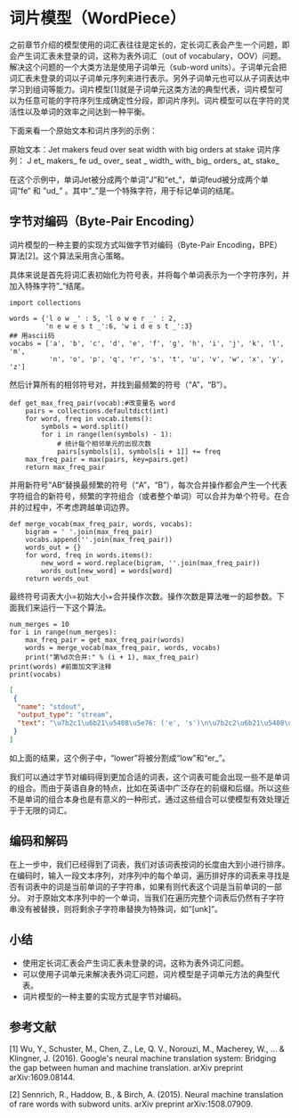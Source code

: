# 词片模型（WordPiece）

之前章节介绍的模型使用的词汇表往往是定长的，定长词汇表会产生一个问题，即会产生词汇表未登录的词，这称为表外词汇（out of vocabulary，OOV）问题。解决这个问题的一个大类方法是使用子词单元（sub-word units）。子词单元会把词汇表未登录的词以子词单元序列来进行表示。另外子词单元也可以从子词表达中学习到组词等能力。词片模型[1]就是子词单元这类方法的典型代表，词片模型可以为任意可能的字符序列生成确定性分段，即词片序列。词片模型可以在字符的灵活性以及单词的效率之间达到一种平衡。

下面来看一个原始文本和词片序列的示例：

原始文本：Jet makers feud over seat width with big orders at stake
词片序列： J et_ makers_ fe ud_ over_ seat _ width_ with_ big_ orders_ at_ stake_

在这个示例中，单词Jet被分成两个单词“J“和“et\_“，单词feud被分成两个单词“fe“ 和 ”ud\_” 。其中“\_”是一个特殊字符，用于标记单词的结尾。

## 字节对编码（Byte-Pair Encoding）

词片模型的一种主要的实现方式叫做字节对编码（Byte-Pair Encoding，BPE）算法[2]。这个算法采用贪心策略。

具体来说是首先将词汇表初始化为符号表，并将每个单词表示为一个字符序列，并加入特殊字符”\_“结尾。

```{.python .input  n=1}
import collections

words = {'l o w _' : 5, 'l o w e r _' : 2,
         'n e w e s t _':6, 'w i d e s t _':3}
## 用ascii码
vocabs = ['a', 'b', 'c', 'd', 'e', 'f', 'g', 'h', 'i', 'j', 'k', 'l', 'm',
          'n', 'o', 'p', 'q', 'r', 's', 't', 'u', 'v', 'w', 'x', 'y', 'z']
```

然后计算所有的相邻符号对，并找到最频繁的符号（“A”，“B”）。

```{.python .input  n=2}
def get_max_freq_pair(vocab):#改变量名 word
    pairs = collections.defaultdict(int)
    for word, freq in vocab.items():
        symbols = word.split()
        for i in range(len(symbols) - 1):
            # 统计每个相邻单元的出现次数
            pairs[symbols[i], symbols[i + 1]] += freq
    max_freq_pair = max(pairs, key=pairs.get)
    return max_freq_pair
```

并用新符号”AB“替换最频繁的符号（“A”，“B”），每次合并操作都会产生一个代表字符组合的新符号，频繁的字符组合（或者整个单词）可以合并为单个符号。在合并的过程中，不考虑跨越单词边界。

```{.python .input  n=3}
def merge_vocab(max_freq_pair, words, vocabs):
    bigram = ' '.join(max_freq_pair)
    vocabs.append(''.join(max_freq_pair))
    words_out = {}
    for word, freq in words.items():
        new_word = word.replace(bigram, ''.join(max_freq_pair))
        words_out[new_word] = words[word]
    return words_out
```

最终符号词表大小=初始大小+合并操作次数。操作次数是算法唯一的超参数。下面我们来运行一下这个算法。

```{.python .input  n=4}
num_merges = 10
for i in range(num_merges):
    max_freq_pair = get_max_freq_pair(words)
    words = merge_vocab(max_freq_pair, words, vocabs)
    print("第%d次合并:" % (i + 1), max_freq_pair)
print(words) #前面加文字注释
print(vocabs)
```

```{.json .output n=4}
[
 {
  "name": "stdout",
  "output_type": "stream",
  "text": "\u7b2c1\u6b21\u5408\u5e76: ('e', 's')\n\u7b2c2\u6b21\u5408\u5e76: ('es', 't')\n\u7b2c3\u6b21\u5408\u5e76: ('est', '_')\n\u7b2c4\u6b21\u5408\u5e76: ('l', 'o')\n\u7b2c5\u6b21\u5408\u5e76: ('lo', 'w')\n\u7b2c6\u6b21\u5408\u5e76: ('n', 'e')\n\u7b2c7\u6b21\u5408\u5e76: ('ne', 'w')\n\u7b2c8\u6b21\u5408\u5e76: ('new', 'est_')\n\u7b2c9\u6b21\u5408\u5e76: ('low', '_')\n\u7b2c10\u6b21\u5408\u5e76: ('w', 'i')\n{'low_': 5, 'low e r _': 2, 'newest_': 6, 'wi d est_': 3}\n['a', 'b', 'c', 'd', 'e', 'f', 'g', 'h', 'i', 'j', 'k', 'l', 'm', 'n', 'o', 'p', 'q', 'r', 's', 't', 'u', 'v', 'w', 'x', 'y', 'z', 'es', 'est', 'est_', 'lo', 'low', 'ne', 'new', 'newest_', 'low_', 'wi']\n"
 }
]
```

如上面的结果，这个例子中，“lower”将被分割成“low”和“er_”。

我们可以通过字节对编码得到更加合适的词表，这个词表可能会出现一些不是单词的组合。而由于英语自身的特点，比如在英语中广泛存在的前缀和后缀。所以这些不是单词的组合本身也是有意义的一种形式，通过这些组合可以使模型有效处理近乎于无限的词汇。

## 编码和解码
在上一步中，我们已经得到了词表，我们对该词表按词的长度由大到小进行排序。在编码时，输入一段文本序列，对序列中的每个单词，遍历排好序的词表来寻找是否有词表中的词是当前单词的子字符串，如果有则代表这个词是当前单词的一部分。
对于原始文本序列中的一个单词，当我们在遍历完整个词表后仍然有子字符串没有被替换，则将剩余子字符串替换为特殊词，如“[unk]”。


## 小结
- 使用定长词汇表会产生词汇表未登录的词，这称为表外词汇问题。
- 可以使用子词单元来解决表外词汇问题，词片模型是子词单元方法的典型代表。
- 词片模型的一种主要的实现方式是字节对编码。

## 参考文献

[1] Wu, Y., Schuster, M., Chen, Z., Le, Q. V., Norouzi, M., Macherey, W., ... & Klingner, J. (2016). Google's neural machine translation system: Bridging the gap between human and machine translation. arXiv preprint arXiv:1609.08144.

[2] Sennrich, R., Haddow, B., & Birch, A. (2015). Neural machine translation of rare words with subword units. arXiv preprint arXiv:1508.07909.
